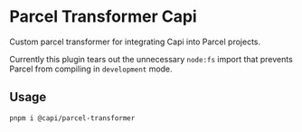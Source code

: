 # Parcel Transformer Capi

Custom parcel transformer for integrating Capi into Parcel projects.

Currently this plugin tears out the unnecessary `node:fs` import that prevents
Parcel from compiling in `development` mode.

## Usage

```sh
pnpm i @capi/parcel-transformer
```

